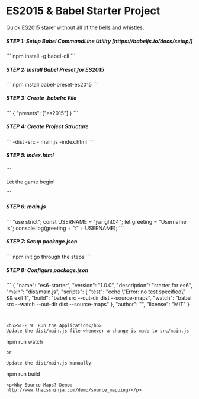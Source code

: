 # ES2015 & Babel Starter Project

Quick ES2015 starer without all of the bells and whistles.

<h5>STEP 1: Setup Babel CommandLine Utility [https://babeljs.io/docs/setup/]</h5>
```
npm install -g babel-cli
```
<h5>STEP 2: Install Babel Preset for ES2015</h5>
```
npm install babel-preset-es2015
```
<h5>STEP 3: Create .babelrc File </h5>
```
{
    "presets": ["es2015"]
}
```
<h5>STEP 4: Create Project Structure </h5>
```
-dist
-src
 - main.js
-index.html
```
<h5>STEP 5: index.html</h5>
```
<!DOCTYPE html>
<html>
    <head>
        <title>ES6 Starter</title>
        <meta charset="utf-8">
        <meta http-equiv="X-UA-Compatible" content="IE=edge,chrome=1">
        <meta name="description" content="Starter project">
        <meta name="viewport" content="width=device-width, initial-scale=1">
        <link rel="stylesheet" href="#">
        <style type="text/css"></style>
    </head>
    <body>
        <p>Let the game begin!</p>
    </body>
    <script type="text/javascript" src="dist/main.js"></script>
</html>
```

<h5>STEP 6: main.js</h5>
```
"use strict";
const USERNAME = "jwright04";
let greeting = "Username is";
console.log(greeting + ":" + USERNAME);
```
<h5>STEP 7: Setup package.json</h5>
```
npm init
go through the steps
```

<h5>STEP 8: Configure package.json</h5>
```
{
  "name": "es6-starter",
  "version": "1.0.0",
  "description": "starter for es6",
  "main": "dist/main.js",
  "scripts": {
    "test": "echo \"Error: no test specified\" && exit 1",
    "build": "babel src --out-dir dist --source-maps",
    "watch": "babel src --watch --out-dir dist --source-maps"
  },
  "author": "",
  "license": "MIT"
}

```


<h5>STEP 9: Run the Application</h5>
Update the dist/main.js file whenever a change is made to src/main.js

```
npm run watch
```
or

Update the dist/main.js manually

```
npm run build
```
<p>Why Source-Maps? Demo: http://www.thecssninja.com/demo/source_mapping/</p>